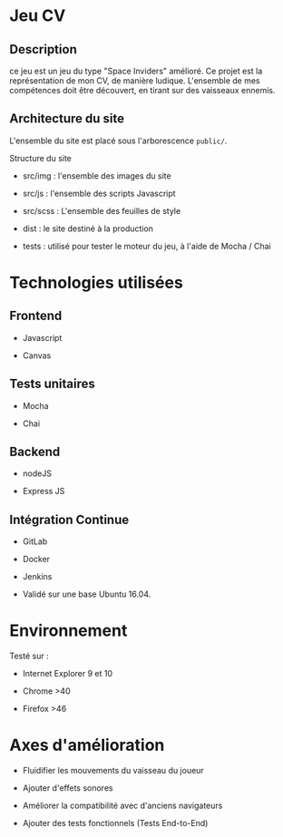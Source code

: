 # Jeu CV 

## Description
ce jeu est un jeu du type "Space Inviders" amélioré.
Ce projet est la représentation de mon CV, de manière ludique.
L'ensemble de mes compétences doit être découvert, en tirant sur des vaisseaux ennemis.

## Architecture du site
L'ensemble du site est placé sous l'arborescence `public/`.

Structure du site

- src/img : l'ensemble des images du site

- src/js : l'ensemble des scripts Javascript

- src/scss : L'ensemble des feuilles de style

- dist : le site destiné à la production

- tests : utilisé pour tester le moteur du jeu, à l'aide de  Mocha / Chai

# Technologies utilisées
## Frontend

- Javascript

- Canvas

## Tests unitaires
- Mocha 

- Chai

## Backend

- nodeJS

- Express JS

## Intégration Continue
- GitLab

- Docker 

- Jenkins 

- Validé sur une base Ubuntu 16.04.

# Environnement 
Testé sur :

- Internet Explorer 9 et 10

- Chrome >40

- Firefox >46

# Axes d'amélioration

- Fluidifier les mouvements du vaisseau du joueur

- Ajouter d'effets sonores

- Améliorer la compatibilité avec d'anciens navigateurs

- Ajouter des tests fonctionnels (Tests End-to-End)



